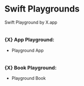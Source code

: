 # Swift Playgrounds

Swift Playground by X.app

#

### {X} App Playground:
- Playground App

#

### {X} Book Playground:
- Playground Book
